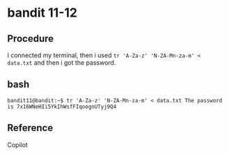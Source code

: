 # bandit 11-12

## Procedure
I connected my terminal, then i used `tr 'A-Za-z' 'N-ZA-Mn-za-m' < data.txt` and then
i got the password.

## bash
`bandit11@bandit:~$ tr 'A-Za-z' 'N-ZA-Mn-za-m' < data.txt
The password is 7x16WNeHIi5YkIhWsfFIqoognUTyj9Q4`

## Reference
Copilot
